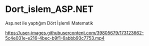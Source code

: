 # Dort_islem_ASP.NET
Asp.net ile yaptığım Dört İşlemli Matematik


https://user-images.githubusercontent.com/39805679/173123662-5c4e031e-e216-4bec-b9f1-6abbb93c7753.mp4

